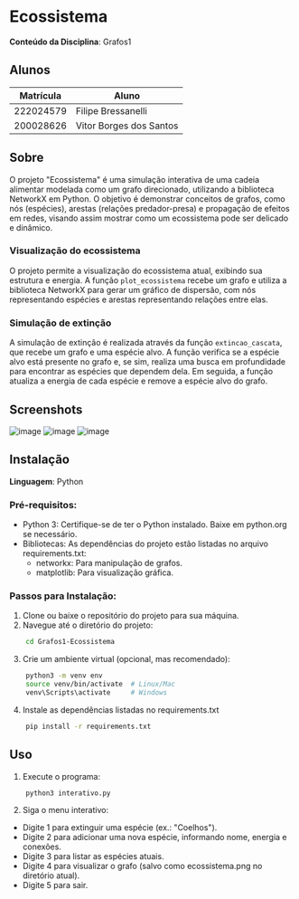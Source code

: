 # Ecossistema

**Conteúdo da Disciplina**: Grafos1<br>

## Alunos
|Matrícula | Aluno |
| -- | -- |
| 222024579  |  Filipe Bressanelli |
| 200028626  |  Vitor Borges dos Santos |

## Sobre 
O projeto "Ecossistema" é uma simulação interativa de uma cadeia alimentar modelada como um grafo direcionado, utilizando a biblioteca NetworkX em Python. O objetivo é demonstrar conceitos de grafos, como nós (espécies), arestas (relações predador-presa) e propagação de efeitos em redes, visando assim mostrar como um ecossistema pode ser delicado e dinâmico.

### Visualização do ecossistema
O projeto permite a visualização do ecossistema atual, exibindo sua estrutura e energia. A função `plot_ecossistema` recebe um grafo e utiliza a biblioteca NetworkX para gerar um gráfico de dispersão, com nós representando espécies e arestas representando relações entre elas.

### Simulação de extinção
A simulação de extinção é realizada através da função `extincao_cascata`, que recebe um grafo e uma espécie alvo. A função verifica se a espécie alvo está presente no grafo e, se sim, realiza uma busca em profundidade para encontrar as espécies que dependem dela. Em seguida, a função atualiza a energia de cada espécie e remove a espécie alvo do grafo.

## Screenshots
![image](https://github.com/user-attachments/assets/b2fd8258-35c4-43b9-9182-feec97373b42)
![image](https://github.com/user-attachments/assets/33c4e2c9-2863-4e2a-8080-87ea1af71921)
![image](https://github.com/user-attachments/assets/dce5130f-1f8a-4814-8321-6e94003839de)

## Instalação 
**Linguagem**: Python<br>
### Pré-requisitos:
* Python 3: Certifique-se de ter o Python instalado. Baixe em python.org se necessário.
* Bibliotecas: As dependências do projeto estão listadas no arquivo requirements.txt:
    * networkx: Para manipulação de grafos.
    * matplotlib: Para visualização gráfica.

### Passos para Instalação:
1. Clone ou baixe o repositório do projeto para sua máquina.
2. Navegue até o diretório do projeto:
```bash
    cd Grafos1-Ecossistema
```
3. Crie um ambiente virtual (opcional, mas recomendado):
```bash
    python3 -m venv env
    source venv/bin/activate  # Linux/Mac
    venv\Scripts\activate     # Windows
```
4. Instale as dependências listadas no requirements.txt
```bash
    pip install -r requirements.txt
```

## Uso 
1. Execute o programa:
```bash
    python3 interativo.py
```
2. Siga o menu interativo:
* Digite 1 para extinguir uma espécie (ex.: "Coelhos").
* Digite 2 para adicionar uma nova espécie, informando nome, energia e conexões.
* Digite 3 para listar as espécies atuais.
* Digite 4 para visualizar o grafo (salvo como ecossistema.png no diretório atual).
* Digite 5 para sair.
